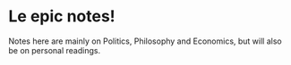 # Le epic notes!
Notes here are mainly on Politics, Philosophy and Economics, but will also be on personal readings.
